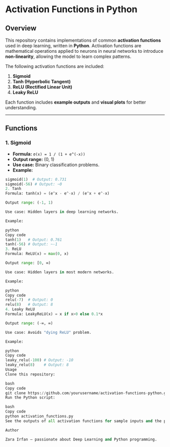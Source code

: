 # Activation Functions in Python

## Overview
This repository contains implementations of common **activation functions** used in deep learning, written in **Python**. Activation functions are mathematical operations applied to neurons in neural networks to introduce **non-linearity**, allowing the model to learn complex patterns.

The following activation functions are included:

1. **Sigmoid**
2. **Tanh (Hyperbolic Tangent)**
3. **ReLU (Rectified Linear Unit)**
4. **Leaky ReLU**

Each function includes **example outputs** and **visual plots** for better understanding.

---

## Functions

### 1. Sigmoid
- **Formula:** `σ(x) = 1 / (1 + e^(-x))`
- **Output range:** (0, 1)
- **Use case:** Binary classification problems.
- **Example:**
```python
sigmoid(1)  # Output: 0.731
sigmoid(-56) # Output: ~0
2. Tanh
Formula: tanh(x) = (e^x - e^-x) / (e^x + e^-x)

Output range: (-1, 1)

Use case: Hidden layers in deep learning networks.

Example:

python
Copy code
tanh(1)   # Output: 0.761
tanh(-56) # Output: ~-1
3. ReLU
Formula: ReLU(x) = max(0, x)

Output range: [0, ∞)

Use case: Hidden layers in most modern networks.

Example:

python
Copy code
relu(-7)  # Output: 0
relu(8)   # Output: 8
4. Leaky ReLU
Formula: LeakyReLU(x) = x if x>0 else 0.1*x

Output range: (-∞, ∞)

Use case: Avoids "dying ReLU" problem.

Example:

python
Copy code
leaky_relu(-100) # Output: -10
leaky_relu(8)    # Output: 8
Usage
Clone this repository:

bash
Copy code
git clone https://github.com/yourusername/activation-functions-python.git
Run the Python script:

bash
Copy code
python activation_functions.py
See the outputs of all activation functions for sample inputs and the plots.

Author

Zara Irfan – passionate about Deep Learning and Python programming.


